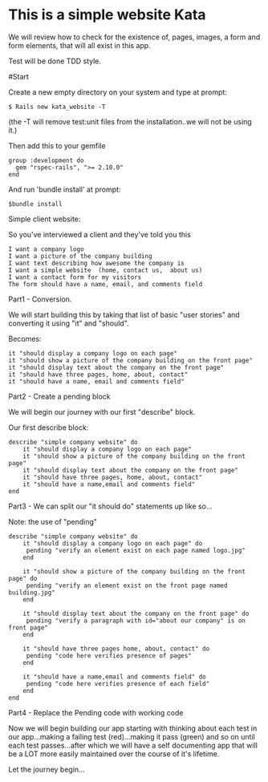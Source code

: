 # This is a simple website Kata
We will review how to check for the existence of, pages, images, a form and form elements, that will all exist in this app.

Test will be done TDD style.

#Start

Create a new empty directory on your system and type at prompt:
    
    $ Rails new kata_website -T
(the -T will remove test:unit files from the installation..we will not be using it.)

Then add this to your gemfile

    group :development do
      gem "rspec-rails", ">= 2.10.0"  
    end

And run 'bundle install' at prompt:
    
    $bundle install

Simple client website:

So you've interviewed a client and they've told you this

    I want a company logo
    I want a picture of the company building
    I want text describing how awesome the company is
    I want a simple website  (home, contact us,  about us)
    I want a contact form for my visitors
    The form should have a name, email, and comments field
 
Part1 - Conversion.
 
We will start building this by taking that list of basic "user stories" and converting it using "it" and "should". 
 
Becomes:
 
    it "should display a company logo on each page"
    it "should show a picture of the company building on the front page"
    it "should display text about the company on the front page"
    it "should have three pages, home, about, contact"
    it "should have a name, email and comments field"
 
 
Part2 - Create a pending block
 
We will begin our journey with our first "describe" block.
 
Our first describe block:
 
    describe "simple company website" do
        it "should display a company logo on each page"
        it "should show a picture of the company building on the front page"
        it "should display text about the company on the front page"
        it "should have three pages, home, about, contact"
        it "should have a name,email and comments field"
    end
 
 
Part3 - We can split our "it should do" statements up like so... 
 
Note: the use of "pending"
 
    describe "simple company website" do
        it "should display a company logo on each page" do
         pending "verify an element exist on each page named logo.jpg"
        end

        it "should show a picture of the company building on the front page" do
         pending "verify an element exist on the front page named building.jpg"
        end

        it "should display text about the company on the front page" do
         pending "verify a paragraph with id="about our company" is on front page"
        end

        it "should have three pages home, about, contact" do
         pending "code here verifies presence of pages"
        end

        it "should have a name,email and comments field" do
         pending "code here verifies presence of each field"
        end
    end

Part4 - Replace the Pending code with working code
 
Now we will begin building our app starting with thinking about each test in our app...making a failing test (red)...making it pass (green) and so on until each test passes...after which we will have a self documenting app that will be a LOT more easily maintained over the course of it's lifetime.
 
Let the journey begin...



